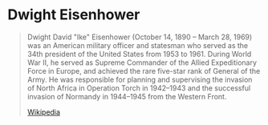 # Dwight Eisenhower

> Dwight David "Ike" Eisenhower  (October 14, 1890 – March 28, 1969) was an American military officer and statesman who served as the 34th president of the United States from 1953 to 1961. During World War II, he served as Supreme Commander of the Allied Expeditionary Force in Europe, and achieved the rare five-star rank of General of the Army. He was responsible for planning and supervising the invasion of North Africa in Operation Torch in 1942–1943 and the successful invasion of Normandy in 1944–1945 from the Western Front.
>
> [Wikipedia](https://en.wikipedia.org/wiki/Dwight%20D.%20Eisenhower)